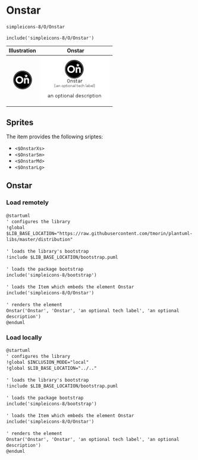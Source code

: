 # Onstar


```text
simpleicons-8/O/Onstar
```

```text
include('simpleicons-8/O/Onstar')
```



| Illustration | Onstar |
| :---: | :---: |
| ![illustration for Illustration](../../simpleicons-8/O/Onstar.png) | ![illustration for Onstar](../../simpleicons-8/O/Onstar.Local.png) |



## Sprites
The item provides the following sriptes:

- `<$OnstarXs>`
- `<$OnstarSm>`
- `<$OnstarMd>`
- `<$OnstarLg>`





## Onstar

### Load remotely
```plantuml
@startuml
' configures the library
!global $LIB_BASE_LOCATION="https://raw.githubusercontent.com/tmorin/plantuml-libs/master/distribution"

' loads the library's bootstrap
!include $LIB_BASE_LOCATION/bootstrap.puml

' loads the package bootstrap
include('simpleicons-8/bootstrap')

' loads the Item which embeds the element Onstar
include('simpleicons-8/O/Onstar')

' renders the element
Onstar('Onstar', 'Onstar', 'an optional tech label', 'an optional description')
@enduml
```

### Load locally
```plantuml
@startuml
' configures the library
!global $INCLUSION_MODE="local"
!global $LIB_BASE_LOCATION="../.."

' loads the library's bootstrap
!include $LIB_BASE_LOCATION/bootstrap.puml

' loads the package bootstrap
include('simpleicons-8/bootstrap')

' loads the Item which embeds the element Onstar
include('simpleicons-8/O/Onstar')

' renders the element
Onstar('Onstar', 'Onstar', 'an optional tech label', 'an optional description')
@enduml
```


